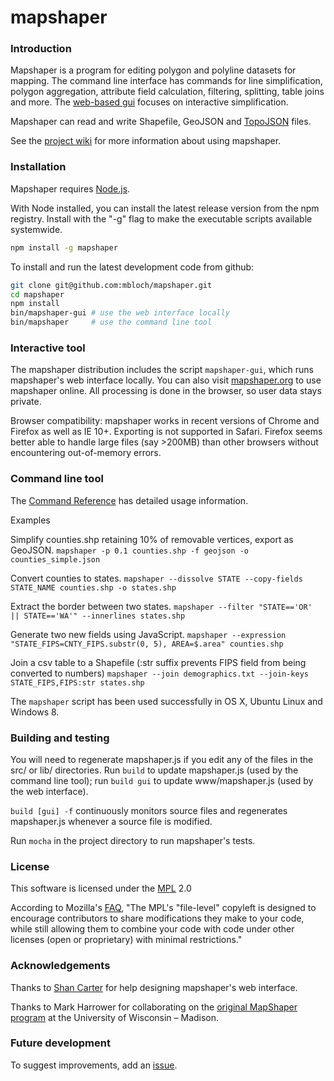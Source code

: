 # mapshaper

### Introduction

Mapshaper is a program for editing polygon and polyline datasets for mapping. The command line interface has commands for line simplification, polygon aggregation, attribute field calculation, filtering, splitting, table joins and more. The [web-based gui](http://www.mapshaper.org) focuses on interactive simplification.

Mapshaper can read and write Shapefile, GeoJSON and [TopoJSON](https://github.com/mbostock/topojson/wiki) files.

See the [project wiki](https://github.com/mbloch/mapshaper/wiki) for more information about using mapshaper.

### Installation

Mapshaper requires [Node.js](http://nodejs.org).

With Node installed, you can install the latest release version from the npm registry. Install with the "-g" flag to make the executable scripts available systemwide.

```bash
npm install -g mapshaper
```

To install and run the latest development code from github:

```bash
git clone git@github.com:mbloch/mapshaper.git
cd mapshaper
npm install
bin/mapshaper-gui # use the web interface locally
bin/mapshaper     # use the command line tool
```

### Interactive tool

The mapshaper distribution includes the script `mapshaper-gui`, which runs mapshaper's web interface locally. You can also visit [mapshaper.org](http://www.mapshaper.org) to use mapshaper online. All processing is done in the browser, so user data stays private.

Browser compatibility: mapshaper works in recent versions of Chrome and Firefox as well as IE 10+. Exporting is not supported in Safari. Firefox seems better able to handle large files (say >200MB) than other browsers without encountering out-of-memory errors.

### Command line tool

The [Command Reference](https://github.com/mbloch/mapshaper/wiki/Command-Reference) has detailed usage information.

Examples

Simplify counties.shp retaining 10% of removable vertices, export as GeoJSON.
`mapshaper -p 0.1 counties.shp -f geojson -o counties_simple.json`

Convert counties to states.
`mapshaper --dissolve STATE --copy-fields STATE_NAME counties.shp -o states.shp`

Extract the border between two states.
`mapshaper --filter "STATE=='OR' || STATE=='WA'" --innerlines states.shp`

Generate two new fields using JavaScript.
`mapshaper --expression "STATE_FIPS=CNTY_FIPS.substr(0, 5), AREA=$.area" counties.shp`

Join a csv table to a Shapefile (:str suffix prevents FIPS field from being converted to numbers)
`mapshaper --join demographics.txt --join-keys STATE_FIPS,FIPS:str states.shp`

The `mapshaper` script has been used successfully in OS X, Ubuntu Linux and Windows 8.

### Building and testing

You will need to regenerate mapshaper.js if you edit any of the files in the src/ or lib/ directories. Run `build` to update mapshaper.js (used by the command line tool); run `build gui` to update www/mapshaper.js (used by the web interface).

`build [gui] -f` continuously monitors source files and regenerates  mapshaper.js whenever a source file is modified.

Run `mocha` in the project directory to run mapshaper's tests.

### License

This software is licensed under the [MPL](http://www.mozilla.org/MPL/2.0/) 2.0

According to Mozilla's [FAQ](http://www.mozilla.org/MPL/2.0/FAQ.html), "The MPL's "file-level" copyleft is designed to encourage contributors to share modifications they make to your code, while still allowing them to combine your code with code under other licenses (open or proprietary) with minimal restrictions."

### Acknowledgements

Thanks to [Shan Carter](https://github.com/shancarter) for help designing mapshaper's web interface.

Thanks to Mark Harrower for collaborating on the [original MapShaper program](http://mapshaper.com/test/OldMapShaper.swf) at the University of Wisconsin &ndash; Madison.

### Future development

To suggest improvements, add an [issue](https://github.com/mbloch/mapshaper/issues).
